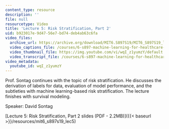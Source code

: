 ```yaml
---
content_type: resource
description: ''
file: null
resourcetype: Video
title: 'Lecture 5: Risk Stratification, Part 2'
uid: b923017e-9d47-56e7-bd74-deb4ab63c6fa
video_files:
  archive_url: https://archive.org/download/MIT6.S897S19/MIT6_S897S19_lec05_300k.mp4
  video_captions_file: /courses/6-s897-machine-learning-for-healthcare-spring-2019/b6fc7f50d60d56e5a24b165ead556574_wqI_z1yumzY.vtt
  video_thumbnail_file: https://img.youtube.com/vi/wqI_z1yumzY/default.jpg
  video_transcript_file: /courses/6-s897-machine-learning-for-healthcare-spring-2019/30da27b0e0ec8388dc8d715904e43d85_wqI_z1yumzY.pdf
video_metadata:
  youtube_id: wqI_z1yumzY
---
```


Prof. Sontag continues with the topic of risk stratification. He discusses the derivation of labels for data, evaluation of model performance, and the subtleties with machine learning-based risk stratification. The lecture finishes with survival modeling.

Speaker: David Sontag

[Lecture 5: Risk Stratification, Part 2 slides (PDF - 2.2MB)]({{< baseurl >}}/resources/mit6_s897s19_lec5)